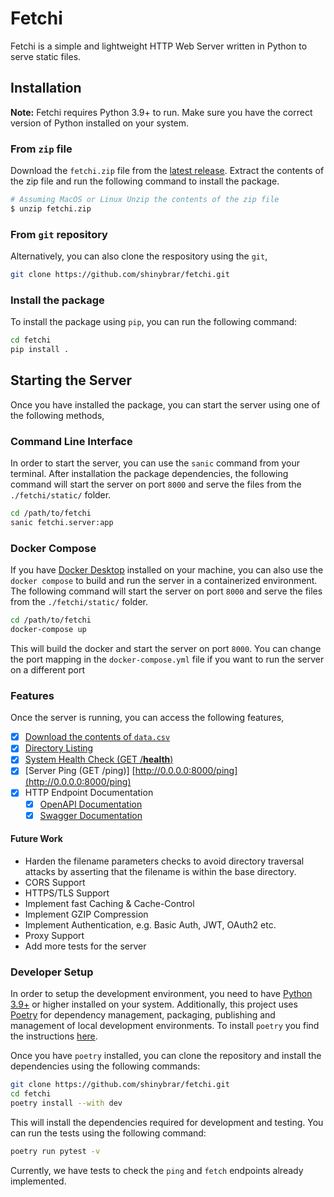 # Fetchi

Fetchi is a simple and lightweight HTTP Web Server written in Python to serve static files.

## Installation

**Note:** Fetchi requires Python 3.9+ to run. Make sure you have the correct version of Python installed on your system.

### From `zip` file

Download the `fetchi.zip` file from the [latest release](https://github.com/shinybrar/fetchi/releases). Extract the contents of the zip file and run the following command to install the package.

```bash
# Assuming MacOS or Linux Unzip the contents of the zip file
$ unzip fetchi.zip
```

### From `git` repository

Alternatively, you can also clone the respository using the `git`,

```bash
git clone https://github.com/shinybrar/fetchi.git
```

### Install the package

To install the package using `pip`, you can run the following command:

```bash
cd fetchi
pip install .
```

## Starting the Server

Once you have installed the package, you can start the server using one of the following methods,

### Command Line Interface

In order to start the server, you can use the `sanic` command from your terminal. After installation the package dependencies, the following command will start the server on port `8000` and serve the files from the `./fetchi/static/` folder.

```bash
cd /path/to/fetchi
sanic fetchi.server:app
```

### Docker Compose

If you have [Docker Desktop](https://www.docker.com/products/docker-desktop/) installed on your machine, you can also use the `docker compose` to build and run the server in a containerized environment. The following command will start the server on port `8000` and serve the files from the `./fetchi/static/` folder.

```bash
cd /path/to/fetchi
docker-compose up
```

This will build the docker and start the server on port `8000`. You can change the port mapping in the `docker-compose.yml` file if you want to run the server on a different port

### Features

Once the server is running, you can access the following features,

- [x] [Download the contents of `data.csv`](http://0.0.0.0:8000/v1/fetch/data.csv)
- [x] [Directory Listing](http://0.0.0.0:8000/static/)
- [x] [System Health Check (GET /__health__)](http://0.0.0.0:8000/__health__)
- [x] [Server Ping (GET /ping)]  [http://0.0.0.0:8000/ping](http://0.0.0.0:8000/ping)
- [x] HTTP Endpoint Documentation
  - [x] [OpenAPI Documentation](http://0.0.0.0:8000/docs)
  - [x] [Swagger Documentation](http://0.0.0.0:8000/docs/swagger)

#### Future Work

- Harden the filename parameters checks to avoid directory traversal attacks by asserting that the filename is within the base directory.
- CORS Support
- HTTPS/TLS Support
- Implement fast Caching & Cache-Control
- Implement GZIP Compression
- Implement Authentication, e.g. Basic Auth, JWT, OAuth2 etc.
- Proxy Support
- Add more tests for the server

### Developer Setup

In order to setup the development environment, you need to have [Python 3.9+](https://www.python.org/downloads/release/python-3110/) or higher installed on your system. Additionally, this project uses [Poetry](https://python-poetry.org/) for dependency management, packaging, publishing and management of local development environments. To install `poetry` you find the instructions [here](https://python-poetry.org/docs/#installation).

Once you have `poetry` installed, you can clone the repository and install the dependencies using the following commands:


```bash
git clone https://github.com/shinybrar/fetchi.git
cd fetchi
poetry install --with dev
```

This will install the dependencies required for development and testing. You can run the tests using the following command:

```bash
poetry run pytest -v
```

Currently, we have tests to check the `ping` and `fetch` endpoints already implemented.